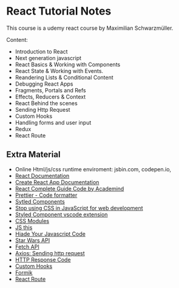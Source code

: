 # React Tutorial Notes

This course is a udemy react course by Maximilian Schwarzmüller.

Content:

- Introduction to React
- Next generation javascript
- React Basics & Working with Components
- React State & Working with Events.
- Reandering Lists & Conditional Content
- Debugging React Apps
- Fragments, Portals and Refs
- Effects, Reducers & Context
- React Behind the scenes
- Sending Http Request
- Custom Hooks
- Handling forms and user input
- Redux
- React Route

## Extra Material

- Online Html/js/css runtime enviroment: jsbin.com, codepen.io,
- [React Documentation](https://reactjs.org/docs/getting-started.html)
- [Create React App Documentation](https://create-react-app.dev/docs/documentation-intro)
- [React Complete Guide Code by Academind](https://github.com/academind/react-complete-guide-code/tree/03-react-basics-working-with-components/code)
- [Prettier - Code formatter](https://prettier.io/)
- [Sytled Components](https://styled-components.com/)
- [Stop using CSS in JavaScript for web development](https://gajus.medium.com/stop-using-css-in-javascript-for-web-development-fa32fb873dcc)
- [Styled Component vscode extension](https://marketplace.visualstudio.com/items?itemName=jpoissonnier.vscode-styled-components)
- [CSS Modules](https://create-react-app.dev/docs/adding-a-css-modules-stylesheet/)
- [JS this](https://academind.com/tutorials/this-keyword-function-references/)
- [Hiade Your Javascript Code](https://academind.com/tutorials/hide-javascript-code/)
- [Star Wars API](swapi.dev)
- [Fetch API](https://developer.mozilla.org/en-US/docs/Web/API/Fetch_API)
- [Axios: Sending http request](https://www.npmjs.com/package/axios)
- [HTTP Response Code](https://developer.mozilla.org/en-US/docs/Web/HTTP/Status)
- [Custom Hooks](https://academind.com/tutorials/reactjs-a-custom-useform-hook/)
- [Formik](https://formik.org/docs/overview)
- [React Route](https://reactrouter.com/)
